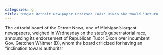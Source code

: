 ```yaml
---
categories: g
title: "Major Detroit Newspaper Endorses Tudor Dixon She Would ‘Return Michigan to Consensus Governing’"
---
```

The editorial board of the Detroit News, one of Michigan’s largest newspapers, weighed in Wednesday on the state’s gubernatorial race, announcing its endorsement of Republican Tudor Dixon over incumbent Gov. Gretchen Whitmer (D), whom the board criticized for having an “inclination toward authoritar